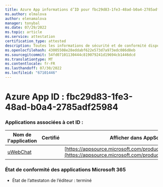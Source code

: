 ```yaml
---
title: Azure App informations d’ID pour fbc29d83-1fe3-48ad-b0a4-2785adf25984
ms.author: elmalova
author: elenamalova
manager: tonybal
ms.date: 07/29/2022
ms.topic: article
ms.service: attestation
certification_type: attested
description: Toutes les informations de sécurité et de conformité disponibles pour fbc29d83-1fe3-48ad-b0a4-2785adf25984.
ms.openlocfilehash: 43005508e28eddabf622e573d7a973edc086d8eb
ms.sourcegitcommit: 54fd07101130444c819079241d19694cb1446dcd
ms.translationtype: MT
ms.contentlocale: fr-FR
ms.lasthandoff: 07/30/2022
ms.locfileid: "67101446"
---
```

# <a name="azure-app-id-fbc29d83-1fe3-48ad-b0a4-2785adf25984"></a>Azure App ID : fbc29d83-1fe3-48ad-b0a4-2785adf25984


### <a name="apps-associated-with-this-id"></a>Applications associées à cet ID :
| **Nom de l'application** | **Certifié** | **Afficher dans AppSource** |
|--------------|---------------|-----------------------|
| [uWebChat](../forward/WA200001347.md) |  | [https://appsource.microsoft.com/product/office/WA200001347](https://appsource.microsoft.com/product/office/WA200001347) |

### <a name="microsoft-365-app-compliance-status"></a>État de conformité des applications Microsoft 365
- État de l’attestaton de l’éditeur : terminé
